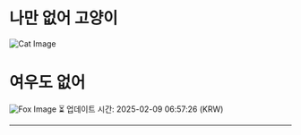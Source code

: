 
# 나만 없어 고양이

![Cat Image](https://cdn2.thecatapi.com/images/9q3.png)

# 여우도 없어
![Fox Image](https://randomfox.ca/images/110.jpg)
⏳ 업데이트 시간: 2025-02-09 06:57:26 (KRW)

---
